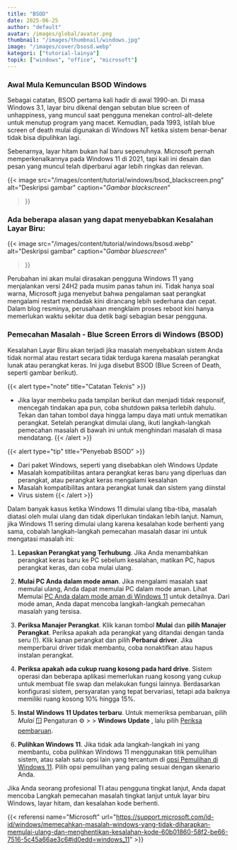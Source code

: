 ```yaml
---
title: "BSOD"
date: 2025-06-25
author: "default"
avatar: /images/global/avatar.png
thumbnail: "/images/thumbnail/windows.jpg"
image: "/images/cover/bsosd.webp"
kategori: ["tutorial-lainya"]
topik: ["windows", "office", "microsoft"]
---
```


### Awal Mula Kemunculan BSOD Windows

Sebagai catatan, BSOD pertama kali hadir di awal 1990-an. Di masa Windows 3.1, layar biru dikenal dengan sebutan blue screen of unhappiness, yang muncul saat pengguna menekan control-alt-delete untuk menutup program yang macet. Kemudian, pada 1993, istilah blue screen of death mulai digunakan di Windows NT ketika sistem benar-benar tidak bisa dipulihkan lagi.

Sebenarnya, layar hitam bukan hal baru sepenuhnya. Microsoft pernah memperkenalkannya pada Windows 11 di 2021, tapi kali ini desain dan pesan yang muncul telah diperbarui agar lebih ringkas dan relevan.

{{< image 
  src="/images/content/tutorial/windows/bsod_blackscreen.png" 
  alt="Deskripsi gambar" 
  caption="*Gambar blackscreen*" 
>}}

### Ada beberapa alasan yang dapat menyebabkan Kesalahan Layar Biru:

{{< image 
  src="/images/content/tutorial/windows/bsosd.webp" 
  alt="Deskripsi gambar" 
  caption="*Gambar bluescreen*" 
>}}

Perubahan ini akan mulai dirasakan pengguna Windows 11 yang menjalankan versi 24H2 pada musim panas tahun ini. Tidak hanya soal warna, Microsoft juga menyebut bahwa pengalaman saat perangkat mengalami restart mendadak kini dirancang lebih sederhana dan cepat. Dalam blog resminya, perusahaan mengklaim proses reboot kini hanya memerlukan waktu sekitar dua detik bagi sebagian besar pengguna.

### Pemecahan Masalah - Blue Screen Errors di Windows (BSOD)

Kesalahan Layar Biru akan terjadi jika masalah menyebabkan sistem Anda tidak normal atau restart secara tidak terduga karena masalah perangkat lunak atau perangkat keras. Ini juga disebut BSOD (Blue Screen of Death, seperti gambar berikut).


{{< alert type="note" title="Catatan Teknis" >}}
  - Jika layar membeku pada tampilan berikut dan menjadi tidak responsif, mencegah tindakan apa pun, coba shutdown paksa terlebih dahulu. Tekan dan tahan tombol daya hingga lampu daya mati untuk mematikan perangkat. Setelah perangkat dimulai ulang, ikuti langkah-langkah pemecahan masalah di bawah ini untuk menghindari masalah di masa mendatang.
{{< /alert >}}

{{< alert type="tip" title="Penyebab BSOD" >}}
- Dari paket Windows, seperti yang disebabkan oleh Windows Update
- Masalah kompatibilitas antara perangkat keras baru yang diperluas dan perangkat, atau perangkat keras mengalami kesalahan
- Masalah kompatibilitas antara perangkat lunak dan sistem yang diinstal
- Virus sistem
{{< /alert >}}

​​​​​​​Dalam banyak kasus ketika Windows 11 dimulai ulang tiba-tiba, masalah diatasi oleh mulai ulang dan tidak diperlukan tindakan lebih lanjut. Namun, jika Windows 11 sering dimulai ulang karena kesalahan kode berhenti yang sama, cobalah langkah-langkah pemecahan masalah dasar ini untuk mengatasi masalah ini: 

1. **Lepaskan Perangkat yang Terhubung**.  Jika Anda menambahkan perangkat keras baru ke PC sebelum kesalahan, matikan PC, hapus perangkat keras, dan coba mulai ulang.

2. **Mulai PC Anda dalam mode aman**. Jika mengalami masalah saat memulai ulang, Anda dapat memulai PC dalam mode aman. Lihat Memulai [PC Anda dalam mode aman di Windows 11](#) untuk detailnya. Dari mode aman, Anda dapat mencoba langkah-langkah pemecahan masalah yang tersisa. 

3. **Periksa Manajer Perangkat**. Klik kanan tombol **Mulai** dan **pilih Manajer Perangkat**.  Periksa apakah ada perangkat yang ditandai dengan tanda seru (!). Klik kanan perangkat dan pilih **Perbarui driver**.  Jika memperbarui driver tidak membantu, coba nonaktifkan atau hapus instalan perangkat.

4. **Periksa apakah ada cukup ruang kosong pada hard drive**. Sistem operasi dan beberapa aplikasi memerlukan ruang kosong yang cukup untuk membuat file swap dan melakukan fungsi lainnya. Berdasarkan konfigurasi sistem, persyaratan yang tepat bervariasi, tetapi ada baiknya memiliki ruang kosong 10% hingga 15%.

5. **Instal Windows 11 Updates terbaru**. Untuk memeriksa pembaruan, pilih *Mulai* 🪟 Pengaturan ⚙️ > > **Windows Update** , lalu pilih [Periksa pembaruan](#).

6. **Pulihkan Windows 11**. Jika tidak ada langkah-langkah ini yang membantu, coba pulihkan Windows 11 menggunakan titik pemulihan sistem, atau salah satu opsi lain yang tercantum di [opsi Pemulihan di Windows 11](#).  Pilih opsi pemulihan yang paling sesuai dengan skenario Anda.

Jika Anda seorang profesional TI atau pengguna tingkat lanjut, Anda dapat mencoba Langkah pemecahan masalah tingkat lanjut untuk layar biru Windows, layar hitam, dan kesalahan kode berhenti.

{{< referensi 
  name="Microsoft" 
  url="https://support.microsoft.com/id-id/windows/memecahkan-masalah-windows-yang-tidak-diharapkan-memulai-ulang-dan-menghentikan-kesalahan-kode-60b01860-58f2-be66-7516-5c45a66ae3c6#id0edd=windows_11" >}}